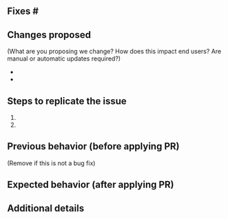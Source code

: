 Fixes # 
--------

Changes proposed
---------
(What are you proposing we change? How does this impact end users? Are manual or automatic updates required?)

-
-

Steps to replicate the issue
----------
1. 
2. 

Previous behavior (before applying PR)
----------
(Remove if this is not a bug fix)


Expected behavior (after applying PR)
-----------


Additional details
-----------
